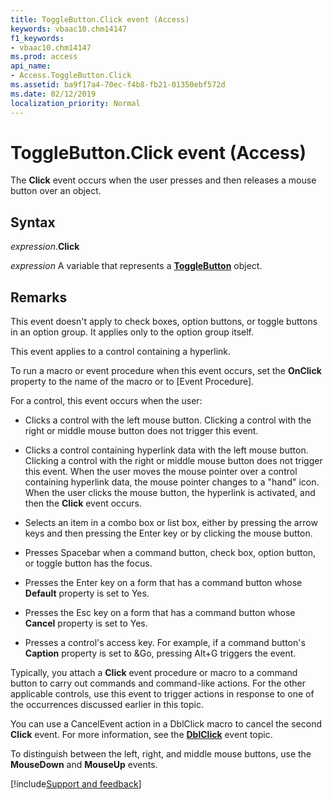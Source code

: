```yaml
---
title: ToggleButton.Click event (Access)
keywords: vbaac10.chm14147
f1_keywords:
- vbaac10.chm14147
ms.prod: access
api_name:
- Access.ToggleButton.Click
ms.assetid: ba9f17a4-70ec-f4b8-fb21-01350ebf572d
ms.date: 02/12/2019
localization_priority: Normal
---
```



# ToggleButton.Click event (Access)

The **Click** event occurs when the user presses and then releases a mouse button over an object.


## Syntax

_expression_.**Click**

_expression_ A variable that represents a **[ToggleButton](Access.ToggleButton.md)** object.

## Remarks

This event doesn't apply to check boxes, option buttons, or toggle buttons in an option group. It applies only to the option group itself.

This event applies to a control containing a hyperlink.
    
To run a macro or event procedure when this event occurs, set the **OnClick** property to the name of the macro or to [Event Procedure].

For a control, this event occurs when the user:

- Clicks a control with the left mouse button. Clicking a control with the right or middle mouse button does not trigger this event.
    
- Clicks a control containing hyperlink data with the left mouse button. Clicking a control with the right or middle mouse button does not trigger this event. When the user moves the mouse pointer over a control containing hyperlink data, the mouse pointer changes to a "hand" icon. When the user clicks the mouse button, the hyperlink is activated, and then the **Click** event occurs.
    
- Selects an item in a combo box or list box, either by pressing the arrow keys and then pressing the Enter key or by clicking the mouse button.
    
- Presses Spacebar when a command button, check box, option button, or toggle button has the focus.
    
- Presses the Enter key on a form that has a command button whose **Default** property is set to Yes.
    
- Presses the Esc key on a form that has a command button whose **Cancel** property is set to Yes.
    
- Presses a control's access key. For example, if a command button's **Caption** property is set to &Go, pressing Alt+G triggers the event.

Typically, you attach a **Click** event procedure or macro to a command button to carry out commands and command-like actions. For the other applicable controls, use this event to trigger actions in response to one of the occurrences discussed earlier in this topic.

You can use a CancelEvent action in a DblClick macro to cancel the second **Click** event. For more information, see the **[DblClick](access.togglebutton.dblclick.md)** event topic.

To distinguish between the left, right, and middle mouse buttons, use the **MouseDown** and **MouseUp** events.



[!include[Support and feedback](~/includes/feedback-boilerplate.md)]